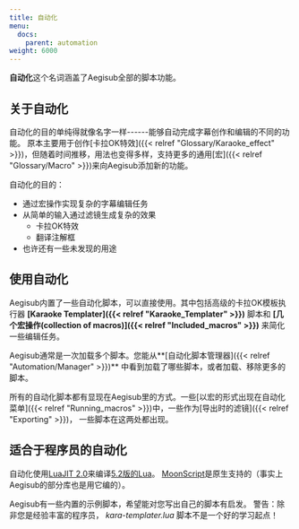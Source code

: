 ```yaml
---
title: 自动化
menu:
  docs:
    parent: automation
weight: 6000
---
```


**自动化**这个名词涵盖了Aegisub全部的脚本功能。

## 关于自动化

自动化的目的单纯得就像名字一样------能够自动完成字幕创作和编辑的不同的功能。
原本主要用于创作[卡拉OK特效]({{< relref "Glossary/Karaoke_effect" >}})，但随着时间推移，用法也变得多样，支持更多的通用[宏]({{< relref "Glossary/Macro" >}})来向Aegisub添加新的功能。

自动化的目的：

- 通过宏操作实现复杂的字幕编辑任务
- 从简单的输入通过滤镜生成复杂的效果
  - 卡拉OK特效
  - 翻译注解框
- 也许还有一些未发现的用途

## 使用自动化

Aegisub内置了一些自动化脚本，可以直接使用。其中包括高级的卡拉OK模板执行器
**[Karaoke Templater]({{< relref "Karaoke_Templater" >}})** 脚本和
**[几个宏操作(collection of macros)]({{< relref "Included_macros" >}})**
来简化一些编辑任务。

Aegisub通常是一次加载多个脚本。您能从\*\*[自动化脚本管理器]({{< relref "Automation/Manager" >}})\*\*
中看到加载了哪些脚本，或者加载、移除更多的脚本。

所有的自动化脚本都有显现在Aegisub里的方式。一些[以宏的形式出现在自动化菜单]({{< relref "Running_macros" >}})中，一些作为[导出时的滤镜]({{< relref "Exporting" >}})，
一些脚本在这两处都出现。

## 适合于程序员的自动化

自动化使用[LuaJIT
2.0](http://luajit.org/)来编译[5.2版的Lua](http://www.lua.org/manual/5.2/)。
[MoonScript](http://www.moonscript.org)是原生支持的（事实上Aegisub的部分库也是用它编的）。

Aegisub有一些内置的示例脚本，希望能对您写出自己的脚本有启发。
警告：除非您是经验丰富的程序员， *kara-templater.lua*
脚本不是一个好的学习起点！
